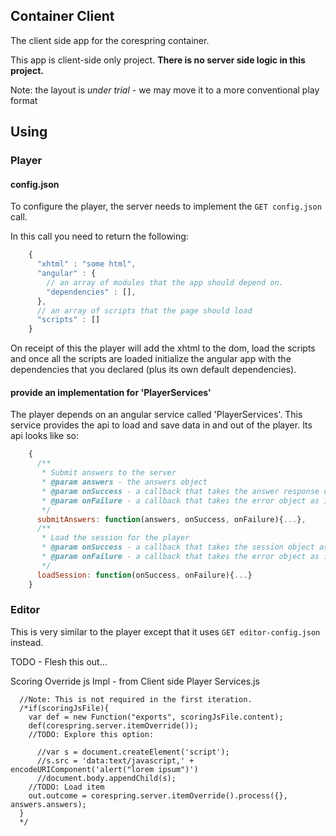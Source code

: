 ## Container Client

The client side app for the corespring container.

This app is client-side only project. **There is no server side logic in this project.**

Note: the layout is *under trial* - we may move it to a more conventional play format

## Using

### Player

#### config.json
To configure the player, the server needs to implement the `GET config.json` call.

In this call you need to return the following:

```javascript
    {
      "xhtml" : "some html",
      "angular" : {
        // an array of modules that the app should depend on.
        "dependencies" : [],
      },
      // an array of scripts that the page should load
      "scripts" : []
    }
```

On receipt of this the player will add the xhtml to the dom, load the scripts and once all the scripts are loaded
initialize the angular app with the dependencies that you declared (plus its own default dependencies).

#### provide an implementation for 'PlayerServices'

The player depends on an angular service called 'PlayerServices'. This service provides the api to load and save data
in and out of the player. Its api looks like so:

```javascript
    {
      /**
       * Submit answers to the server
       * @param answers - the answers object
       * @param onSuccess - a callback that takes the answer response object as its first parameter
       * @param onFailure - a callback that takes the error object as its first parameter
       */
      submitAnswers: function(answers, onSuccess, onFailure){...},
      /**
       * Load the session for the player
       * @param onSuccess - a callback that takes the session object as its first parameter
       * @param onFailure - a callback that takes the error object as its first parameter
       */
      loadSession: function(onSuccess, onFailure){...}
    }
```

### Editor

This is very similar to the player except that it uses `GET editor-config.json` instead.

TODO - Flesh this out...


Scoring Override js Impl - from Client side Player Services.js

      //Note: This is not required in the first iteration.
      /*if(scoringJsFile){
        var def = new Function("exports", scoringJsFile.content);
        def(corespring.server.itemOverride());
        //TODO: Explore this option:

          //var s = document.createElement('script');
          //s.src = 'data:text/javascript,' + encodeURIComponent('alert("lorem ipsum")')
          //document.body.appendChild(s);
        //TODO: Load item
        out.outcome = corespring.server.itemOverride().process({}, answers.answers);
      }
      */



